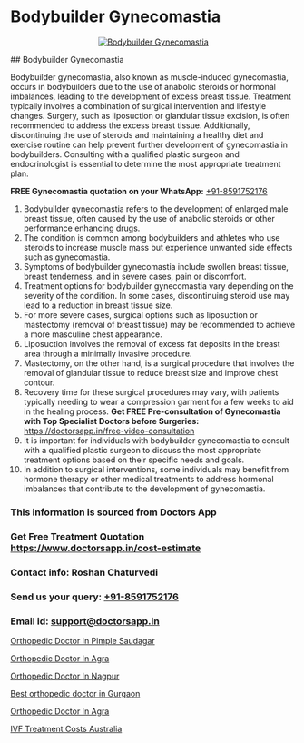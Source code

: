 # Bodybuilder Gynecomastia

<p align="center">
  <a href="null">
    <img src="null" alt="Bodybuilder Gynecomastia">
  </a>
</p>
## Bodybuilder Gynecomastia

Bodybuilder gynecomastia, also known as muscle-induced gynecomastia, occurs in bodybuilders due to the use of anabolic steroids or hormonal imbalances, leading to the development of excess breast tissue. Treatment typically involves a combination of surgical intervention and lifestyle changes. Surgery, such as liposuction or glandular tissue excision, is often recommended to address the excess breast tissue. Additionally, discontinuing the use of steroids and maintaining a healthy diet and exercise routine can help prevent further development of gynecomastia in bodybuilders. Consulting with a qualified plastic surgeon and endocrinologist is essential to determine the most appropriate treatment plan.

**FREE Gynecomastia quotation on your WhatsApp:**  [+91-8591752176](https://api.whatsapp.com/send?phone=8591752176)

1) Bodybuilder gynecomastia refers to the development of enlarged male breast tissue, often caused by the use of anabolic steroids or other performance enhancing drugs.
2) The condition is common among bodybuilders and athletes who use steroids to increase muscle mass but experience unwanted side effects such as gynecomastia.
3) Symptoms of bodybuilder gynecomastia include swollen breast tissue, breast tenderness, and in severe cases, pain or discomfort.
4) Treatment options for bodybuilder gynecomastia vary depending on the severity of the condition. In some cases, discontinuing steroid use may lead to a reduction in breast tissue size.
5) For more severe cases, surgical options such as liposuction or mastectomy (removal of breast tissue) may be recommended to achieve a more masculine chest appearance.
6) Liposuction involves the removal of excess fat deposits in the breast area through a minimally invasive procedure.
7) Mastectomy, on the other hand, is a surgical procedure that involves the removal of glandular tissue to reduce breast size and improve chest contour.
8) Recovery time for these surgical procedures may vary, with patients typically needing to wear a compression garment for a few weeks to aid in the healing process.
**Get FREE Pre-consultation of Gynecomastia with Top Specialist Doctors before Surgeries:** https://doctorsapp.in/free-video-consultation
9) It is important for individuals with bodybuilder gynecomastia to consult with a qualified plastic surgeon to discuss the most appropriate treatment options based on their specific needs and goals.
10) In addition to surgical interventions, some individuals may benefit from hormone therapy or other medical treatments to address hormonal imbalances that contribute to the development of gynecomastia.

### This information is sourced from Doctors App 
### Get Free Treatment Quotation https://www.doctorsapp.in/cost-estimate
### Contact info: Roshan Chaturvedi 
### Send us your query: [+91-8591752176](https://api.whatsapp.com/send?phone=8591752176) 
### Email id: support@doctorsapp.in

[Orthopedic Doctor In Pimple Saudagar](https://www.linkedin.com/pulse/orthopedic-doctor-pimple-saudagar-knee-replacement-treatment-6olce?trackingId=iD%2BabZE%2Bquz9BX37cxrcFA%3D%3D&lipi=urn%3Ali%3Apage%3Ad_flagship3_company_admin%3B%2FMzkEXxJRqGf2zEVBOlEsA%3D%3D)

[Orthopedic Doctor In Agra](https://www.linkedin.com/pulse/orthopedic-doctor-agra-doctorsapp-chittagong-0xbwe?trackingId=9MYbn3rP%2BfhrM6l2yMeREA%3D%3D&lipi=urn%3Ali%3Apage%3Ad_flagship3_company_admin%3BUjs5mcUZR9ewYOKOFkpg2w%3D%3D)

[Orthopedic Doctor In Nagpur](https://medium.com/@vimalrana22/orthopedic-doctor-in-nagpur-fb86f7f294aa)

[Best orthopedic doctor in Gurgaon](https://medium.com/@manish632504/best-orthopedic-doctor-in-gurgaon-82211e1e3daa)

[Orthopedic Doctor In Agra](https://doctors-apps.github.io/doctorsapp/orthopedic-doctor-in-agra)

[IVF Treatment Costs Australia](https://doctors-apps.github.io/doctorsapp/ivf-treatment-costs-australia)

